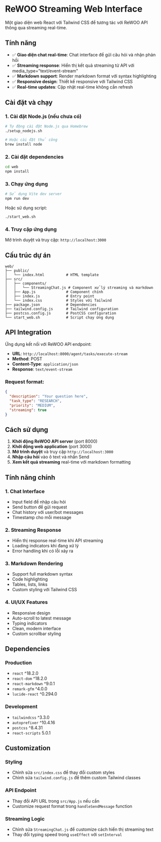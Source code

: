 # ReWOO Streaming Web Interface

Một giao diện web React với Tailwind CSS để tương tác với ReWOO API thông qua streaming real-time.

## Tính năng

- ✅ **Giao diện chat real-time**: Chat interface để gửi câu hỏi và nhận phản hồi
- ✅ **Streaming response**: Hiển thị kết quả streaming từ API với media_type="text/event-stream"
- ✅ **Markdown support**: Render markdown format với syntax highlighting
- ✅ **Responsive design**: Thiết kế responsive với Tailwind CSS
- ✅ **Real-time updates**: Cập nhật real-time không cần refresh

## Cài đặt và chạy

### 1. Cài đặt Node.js (nếu chưa có)
```bash
# Tự động cài đặt Node.js qua Homebrew
./setup_nodejs.sh

# Hoặc cài đặt thủ công
brew install node
```

### 2. Cài đặt dependencies
```bash
cd web
npm install
```

### 3. Chạy ứng dụng
```bash
# Sử dụng Vite dev server
npm run dev
```

Hoặc sử dụng script:
```bash
./start_web.sh
```

### 4. Truy cập ứng dụng
Mở trình duyệt và truy cập: `http://localhost:3000`

## Cấu trúc dự án

```
web/
├── public/
│   └── index.html          # HTML template
├── src/
│   ├── components/
│   │   └── StreamingChat.js # Component xử lý streaming và markdown
│   ├── App.js              # Component chính
│   ├── index.js            # Entry point
│   └── index.css           # Styles với Tailwind
├── package.json            # Dependencies
├── tailwind.config.js      # Tailwind configuration
├── postcss.config.js       # PostCSS configuration
└── start_web.sh            # Script chạy ứng dụng
```

## API Integration

Ứng dụng kết nối với ReWOO API endpoint:
- **URL**: `http://localhost:8000/agent/tasks/execute-stream`
- **Method**: POST
- **Content-Type**: `application/json`
- **Response**: `text/event-stream`

### Request format:
```json
{
  "description": "Your question here",
  "task_type": "RESEARCH",
  "priority": "MEDIUM",
  "streaming": true
}
```

## Cách sử dụng

1. **Khởi động ReWOO API server** (port 8000)
2. **Khởi động web application** (port 3000)  
3. **Mở trình duyệt** và truy cập `http://localhost:3000`
4. **Nhập câu hỏi** vào ô text và nhấn Send
5. **Xem kết quả streaming** real-time với markdown formatting

## Tính năng chính

### 1. Chat Interface
- Input field để nhập câu hỏi
- Send button để gửi request
- Chat history với user/bot messages
- Timestamp cho mỗi message

### 2. Streaming Response
- Hiển thị response real-time khi API streaming
- Loading indicators khi đang xử lý
- Error handling khi có lỗi xảy ra

### 3. Markdown Rendering
- Support full markdown syntax
- Code highlighting
- Tables, lists, links
- Custom styling với Tailwind CSS

### 4. UI/UX Features
- Responsive design
- Auto-scroll to latest message
- Typing indicators
- Clean, modern interface
- Custom scrollbar styling

## Dependencies

### Production
- `react` ^18.2.0
- `react-dom` ^18.2.0
- `react-markdown` ^9.0.1
- `remark-gfm` ^4.0.0
- `lucide-react` ^0.294.0

### Development
- `tailwindcss` ^3.3.0
- `autoprefixer` ^10.4.16
- `postcss` ^8.4.31
- `react-scripts` 5.0.1

## Customization

### Styling
- Chỉnh sửa `src/index.css` để thay đổi custom styles
- Chỉnh sửa `tailwind.config.js` để thêm custom Tailwind classes

### API Endpoint
- Thay đổi API URL trong `src/App.js` nếu cần
- Customize request format trong `handleSendMessage` function

### Streaming Logic
- Chỉnh sửa `StreamingChat.js` để customize cách hiển thị streaming text
- Thay đổi typing speed trong `useEffect` với `setInterval`